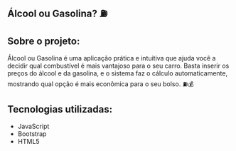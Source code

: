 ## Álcool ou Gasolina? ⛽

## Sobre o projeto:

Álcool ou Gasolina é uma aplicação prática e intuitiva que ajuda você a decidir qual combustível é mais vantajoso para o seu carro. 
Basta inserir os preços do álcool e da gasolina, e o sistema faz o cálculo automaticamente, mostrando qual opção é mais econômica para o seu bolso. ⛽💰

## Tecnologias utilizadas:

- JavaScript
- Bootstrap
- HTML5

